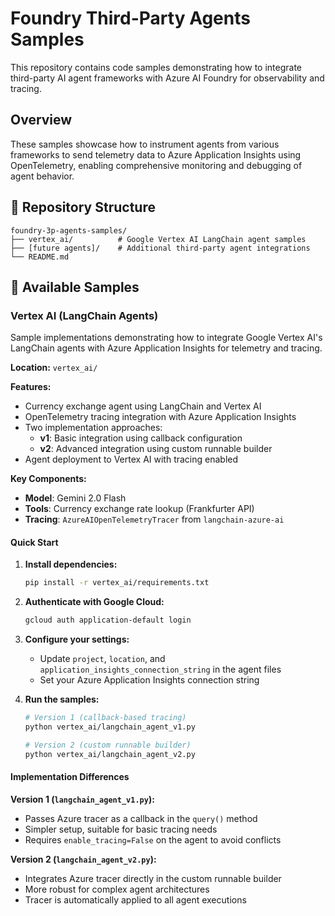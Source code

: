 # Foundry Third-Party Agents Samples

This repository contains code samples demonstrating how to integrate third-party AI agent frameworks with Azure AI Foundry for observability and tracing.

## Overview

These samples showcase how to instrument agents from various frameworks to send telemetry data to Azure Application Insights using OpenTelemetry, enabling comprehensive monitoring and debugging of agent behavior.

## 📁 Repository Structure

```text
foundry-3p-agents-samples/
├── vertex_ai/          # Google Vertex AI LangChain agent samples
├── [future agents]/    # Additional third-party agent integrations
└── README.md
```

## 🚀 Available Samples

### Vertex AI (LangChain Agents)

Sample implementations demonstrating how to integrate Google Vertex AI's LangChain agents with Azure Application Insights for telemetry and tracing.

**Location:** `vertex_ai/`

**Features:**

- Currency exchange agent using LangChain and Vertex AI
- OpenTelemetry tracing integration with Azure Application Insights
- Two implementation approaches:
  - **v1**: Basic integration using callback configuration
  - **v2**: Advanced integration using custom runnable builder
- Agent deployment to Vertex AI with tracing enabled

**Key Components:**

- **Model**: Gemini 2.0 Flash
- **Tools**: Currency exchange rate lookup (Frankfurter API)
- **Tracing**: `AzureAIOpenTelemetryTracer` from `langchain-azure-ai`

#### Quick Start

1. **Install dependencies:**

   ```bash
   pip install -r vertex_ai/requirements.txt
   ```

2. **Authenticate with Google Cloud:**

   ```bash
   gcloud auth application-default login
   ```

3. **Configure your settings:**

   - Update `project`, `location`, and `application_insights_connection_string` in the agent files
   - Set your Azure Application Insights connection string

4. **Run the samples:**

   ```bash
   # Version 1 (callback-based tracing)
   python vertex_ai/langchain_agent_v1.py

   # Version 2 (custom runnable builder)
   python vertex_ai/langchain_agent_v2.py
   ```

#### Implementation Differences

**Version 1 (`langchain_agent_v1.py`):**

- Passes Azure tracer as a callback in the `query()` method
- Simpler setup, suitable for basic tracing needs
- Requires `enable_tracing=False` on the agent to avoid conflicts

**Version 2 (`langchain_agent_v2.py`):**

- Integrates Azure tracer directly in the custom runnable builder
- More robust for complex agent architectures
- Tracer is automatically applied to all agent executions